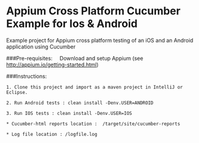 # Appium Cross Platform Cucumber Example for Ios & Android
Example project for Appium cross platform testing of an iOS and an Android application using Cucumber

###Pre-requisites:
    
    Download and setup Appium (see http://appium.io/getting-started.html)

###Instructions:

    1. Clone this project and import as a maven project in IntelliJ or Eclipse.
    
    2. Run Android tests : clean install -Denv.USER=ANDROID 
    
    3. Run IOS tests : clean install -Denv.USER=IOS 
    
    * Cucumber-html reports location :  /target/site/cucumber-reports

    * Log file location : /logfile.log
